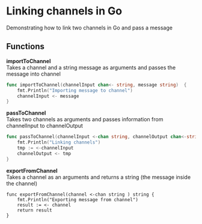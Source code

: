 # Linking channels in Go

Demonstrating how to link two channels in Go and pass a message

## Functions

**importToChannel** <br/>
Takes a channel and a string message as arguments and passes the message into channel
```go
func importToChannel(channelInput chan<- string, message string)  {
	fmt.Println("Importing message to channel")
	channelInput <- message
}
```

**passToChannel** <br/>
Takes two channels as arguments and passes information from channelInput to channelOutput
```Go
func passToChannel(channelInput <-chan string, channelOutput chan<-string)  {
	fmt.Println("Linking channels")
	tmp := <-channelInput
	channelOutput <- tmp
}
```

**exportFromChannel** <br/>
Takes a channel as an arguments and returns a string (the message inside the channel)
```
func exportFromChannel(channel <-chan string ) string {
	fmt.Println("Exporting message from channel")
	result := <- channel
	return result
}
```

